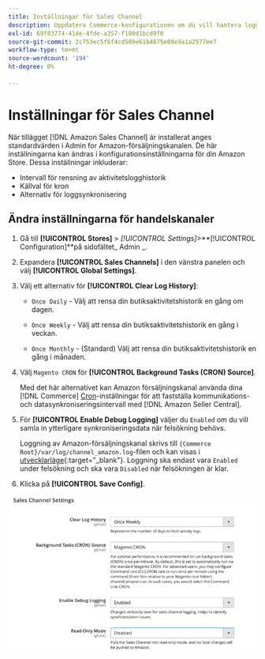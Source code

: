 ```yaml
---
title: Inställningar för Sales Channel
description: Uppdatera Commerce-konfigurationen om du vill hantera loggning, referenskälla och synkronisering för Amazon säljkanalsfunktioner.
exl-id: 69f83774-41de-4fde-a357-f100d1bcd9f0
source-git-commit: 2c753ec5f6f4cd509e61b4875e09e9a1a2577ee7
workflow-type: tm+mt
source-wordcount: '194'
ht-degree: 0%

---
```


# Inställningar för Sales Channel

När tillägget [!DNL Amazon Sales Channel] är installerat anges standardvärden i Admin for Amazon-försäljningskanalen. De här inställningarna kan ändras i konfigurationsinställningarna för din Amazon Store. Dessa inställningar inkluderar:

- Intervall för rensning av aktivitetslogghistorik
- Källval för kron
- Alternativ för loggsynkronisering

## Ändra inställningarna för handelskanaler

1. Gå till **[!UICONTROL Stores]** > _[!UICONTROL Settings]_>**[!UICONTROL Configuration]**på sidofältet_ Admin _.

1. Expandera **[!UICONTROL Sales Channels]** i den vänstra panelen och välj **[!UICONTROL Global Settings]**.

1. Välj ett alternativ för **[!UICONTROL Clear Log History]**:

   - `Once Daily` - Välj att rensa din butiksaktivitetshistorik en gång om dagen.

   - `Once Weekly` - Välj att rensa din butiksaktivitetshistorik en gång i veckan.

   - `Once Monthly` - (Standard) Välj att rensa din butiksaktivitetshistorik en gång i månaden.

1. Välj `Magento CRON` för **[!UICONTROL Background Tasks (CRON) Source]**.

   Med det här alternativet kan Amazon försäljningskanal använda dina [!DNL Commerce] [Cron](https://docs.magento.com/user-guide/system/cron.html)-inställningar för att fastställa kommunikations- och datasynkroniseringsintervall med [!DNL Amazon Seller Central].

1. För **[!UICONTROL Enable Debug Logging]** väljer du `Enabled` om du vill samla in ytterligare synkroniseringsdata när felsökning behövs.

   Loggning av Amazon-försäljningskanal skrivs till `{Commerce Root}/var/log/channel_amazon.log`-filen och kan visas i [utvecklarläge](https://docs.magento.com/user-guide/magento/installation-modes.html){:target=&quot;_blank&quot;}. Loggning ska endast vara `Enabled` under felsökning och ska vara `Disabled` när felsökningen är klar.

1. Klicka på **[!UICONTROL Save Config]**.

![Konfigurationsinställningar för Sales Channel](assets/config-sales-channel-global-settings.png)
